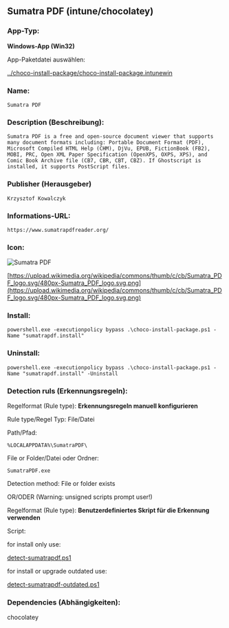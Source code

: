 ## Sumatra PDF (intune/chocolatey)

### App-Typ:

__Windows-App (Win32)__

App-Paketdatei auswählen:

[../choco-install-package/choco-install-package.intunewin](../choco-install-package/choco-install-package.intunewin?raw=true)


### Name:

```
Sumatra PDF
```

### Description (Beschreibung):

```
Sumatra PDF is a free and open-source document viewer that supports many document formats including: Portable Document Format (PDF), Microsoft Compiled HTML Help (CHM), DjVu, EPUB, FictionBook (FB2), MOBI, PRC, Open XML Paper Specification (OpenXPS, OXPS, XPS), and Comic Book Archive file (CB7, CBR, CBT, CBZ). If Ghostscript is installed, it supports PostScript files.
```

### Publisher (Herausgeber)

```
Krzysztof Kowalczyk
```


### Informations-URL:

```
https://www.sumatrapdfreader.org/
```

### Icon:

![Sumatra PDF](https://upload.wikimedia.org/wikipedia/commons/thumb/c/cb/Sumatra_PDF_logo.svg/120px-Sumatra_PDF_logo.svg.png)

[https://upload.wikimedia.org/wikipedia/commons/thumb/c/cb/Sumatra_PDF_logo.svg/480px-Sumatra_PDF_logo.svg.png](https://upload.wikimedia.org/wikipedia/commons/thumb/c/cb/Sumatra_PDF_logo.svg/480px-Sumatra_PDF_logo.svg.png)

### Install:

```
powershell.exe -executionpolicy bypass .\choco-install-package.ps1 -Name "sumatrapdf.install"
```


### Uninstall:

```
powershell.exe -executionpolicy bypass .\choco-install-package.ps1 -Name "sumatrapdf.install" -Uninstall
```


### Detection ruls (Erkennungsregeln):

Regelformat (Rule type): __Erkennungsregeln manuell konfigurieren__

Rule type/Regel Typ: File/Datei

Path/Pfad:

```
%LOCALAPPDATA%\SumatraPDF\
```


File or Folder/Datei oder Ordner:

```
SumatraPDF.exe
```

Detection method: File or folder exists


OR/ODER (Warning: unsigned scripts prompt user!)

Regelformat (Rule type): __Benutzerdefiniertes Skript für die Erkennung verwenden__

Script:

for install only use:

[detect-sumatrapdf.ps1](./detect-sumatrapdf.ps1)

for install or upgrade outdated use:

[detect-sumatrapdf-outdated.ps1](./detect-sumatrapdf-outdated.ps1)

### Dependencies (Abhängigkeiten):

chocolatey

